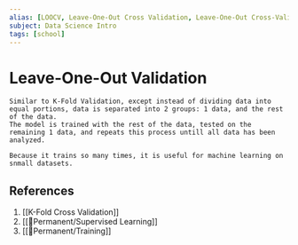 ```yaml
---
alias: [LOOCV, Leave-One-Out Cross Validation, Leave-One-Out Cross-Validation]
subject: Data Science Intro
tags: [school]
---
```

# Leave-One-Out Validation


```ad-note
Similar to K-Fold Validation, except instead of dividing data into equal portions, data is separated into 2 groups: 1 data, and the rest of the data.
The model is trained with the rest of the data, tested on the remaining 1 data, and repeats this process untill all data has been analyzed.
```

```ad-info
Because it trains so many times, it is useful for machine learning on snmall datasets.
```

## References
1. [[K-Fold Cross Validation]]
2. [[🗻Permanent/Supervised Learning]]
3. [[🗻Permanent/Training]]